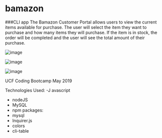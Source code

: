 # bamazon
###CLI app
The Bamazon Customer Portal allows users to view the current items available for purchase. The user will select the item they want to purchase and how many items they will purchase. If the item is in stock, the order will be completed and the user will see the total amount of their purchase. 

![image](https://user-images.githubusercontent.com/24906805/57897571-6a0df980-7823-11e9-80e9-96a34977f805.png)

![image](https://user-images.githubusercontent.com/24906805/57897607-9f1a4c00-7823-11e9-9649-e0b3e6021309.png)

![image](https://user-images.githubusercontent.com/24906805/57897650-d8eb5280-7823-11e9-8f6c-d8089a707bf8.png)

UCF Coding Bootcamp
May 2019

Technologies Used:
-J avascript
- nodeJS
- MySQL
- npm packages:
- mysql
- Inquirer.js
- colors
- cli-table
